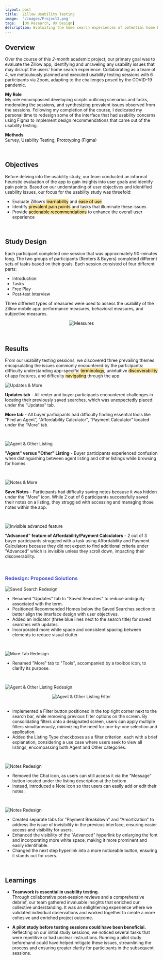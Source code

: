 ```yaml
---
layout: post
title:  Zillow Usability Testing
image:  '/images/Project2.png'
tags:   [UX Research, UX Design]
description: Evaluating the home search experiences of potential home buyers & renters through usability testing
---
```

## Overview
Over the course of this *2-month* academic project, our primary goal was to evaluate the Zillow app, identifying and unraveling any usability issues that may disrupt the users' home search experience. Collaborating as a team of 4, we meticulously planned and executed usability testing sessions with 6 participants via Zoom, adapting to the challenges posed by the COVID-19 pandemic.

**My Role** <br>
My role encompassed developing scripts outlining scenarios and tasks, moderating the sessions, and synthesizing prevalent issues observed from the sessions. Following my completion of the course, I dedicated my personal time to redesign some of the interface that had usability concerns using Figma to implement design recommendations that came out of the usability testing.

**Methods**<br>
Survey, Usability Testing, Prototyping (Figma)

<br>

## Objectives
Before delving into the usability study, our team conducted an informal heuristic evaluation of the app to gain insights into user goals and identify pain points. Based on our understanding of user objectives and identified usability issues, our focus for the usability study was threefold:
* Evaluate Zillow’s <mark style="background-color: #FFE599">learnability</mark> and <mark style="background-color: #FFE599">ease of use</mark>
* Identify <mark style="background-color: #FFE599">prevalent pain points</mark> and tasks that illuminate these issues
* Provide <mark style="background-color: #FFE599">actionable recommendations</mark> to enhance the overall user experience

<br>

## Study Design
Each participant completed one session that was approximately 90-minutes long. The two groups of participants (Renters & Buyers) completed different sets of tasks based on their goals. Each session consisted of four different parts:
* Introduction
* Tasks
* Free Play
* Post-test Interview

Three different types of measures were used to assess the usability of the Zillow mobile app: performance measures, behavioral measures, and subjective measures.

<center><img src="/images/Measures.png" alt="Measures"></center> <br>

<br>

## Results
From our usability testing sessions, we discovered three prevailing themes encapsulating the issues commonly encountered by the participants: difficulty understanding app-specific <mark style="background-color: #FFE599">terminology</mark>, unintuitive <mark style="background-color: #FFE599">discoverability</mark> of app features, and difficulty <mark style="background-color: #FFE599">navigating</mark> through the app. <br>

![Updates & More]({{site.baseurl}}/images/updates_more.jpeg)

**Updates tab** - All renter and buyer participants encountered challenges in locating their previously saved searches, which was unexpectedly placed under the “Updates” tab.

**More tab** - All buyer participants had difficulty finding essential tools like “Find an Agent”, "Affordability Calculator", “Payment Calculator” located under the “More” tab. 

<br>

![Agent & Other Listing]({{site.baseurl}}/images/listings.jpeg) 

**"Agent" versus "Other" Listing** - Buyer participants experienced confusion when distinguishing between agent listing and other listings while browsing for homes. 

<br>

![Notes & More]({{site.baseurl}}/images/notes_more.jpeg)

**Save Notes** - Participants had difficulty saving notes because it was hidden under the "More" icon. While 2 out of 6 participants successfully saved their notes on a listing, they struggled with accessing and managing those notes within the app.

<br>

![Invisible advanced feature]({{site.baseurl}}/images/advanced.jpeg)

**"Advanced" feature of Affordability/Payment Calculators** - 2 out of 3 buyer participants struggled with a task using Affordability and Payment Calculators because they did not expect to find additional criteria under "Advanced" which is invisible unless they scroll down, impacting their discoverability. <br>

<br>

### <span style="color: #545ed4;">Redesign: Proposed Solutions</span>

![Saved Search Redesign]({{site.baseurl}}/images/Updates_v2.png)

* Renamed "Updates" tab to "Saved Searches" to reduce ambiguity associated with the term.
* Positioned Recommended Homes below the Saved Searches section to better align the interface design with user objectives.
* Added an indicator (three blue lines next to the search title) for saved searches with updates.
* Incorporated more white space and consistent spacing between elements to reduce visual clutter.

<br>

![More Tab Redesign]({{site.baseurl}}/images/More_v2.png)

* Renamed "More" tab to "Tools", accompanied by a toolbox icon, to clarify its purpose.

<br>

![Agent & Other Listing Redesign]({{site.baseurl}}/images/Listing_v2.png)
<center><img src="/images/Listing_v2_Filter.png" alt="Agent & Other Listing Filter"></center> <br>

* Implemented a Filter button positioned in the top right corner next to the search bar, while removing previous filter options on the screen. By consolidating filters onto a designated screen, users can apply multiple filters simultaneously, minimizing the need for one-by-one selection and application.
* Added the Listing Type checkboxes as a filter criterion, each with a brief explanation, considering a use case where users seek to view all listings, encompassing both Agent and Other categories. 

<br>

![Notes Redesign]({{site.baseurl}}/images/Notes.png)

* Removed the Chat icon, as users can still access it via the "Message" button located under the listing description at the bottom. 
* Instead, introduced a Note icon so that users can easily add or edit their notes.

<br>

![Notes Redesign]({{site.baseurl}}/images/Calculator_v2.png)

* Created separate tabs for "Payment Breakdown" and "Amortization" to address the issue of invisibility in the previous interface, ensuring easier access and visibility for users.
* Enhanced the visibility of the "Advanced" hyperlink by enlarging the font and incorporating more white space, making it more prominent and easily identifiable.
* Changed the next step hyperlink into a more noticeable button, ensuring it stands out for users.

<br>

## Learnings
* **Teamwork is essential in usability testing.** <br>
Through collaborative post-session reviews and a comprehensive debrief, our team gathered invaluable insights that enriched our collective understanding. It was an enlightening experience where we validated individual observations and worked together to create a more cohesive and enriched project outcome.

* **A pilot study before testing sessions could have been beneficial.** <br>
Reflecting on our initial study sessions, we noticed several tasks that were repetitive or had unclear instructions. Running a pilot study beforehand could have helped mitigate these issues, streamlining the process and ensuring greater clarity for participants in the subsequent sessions.
